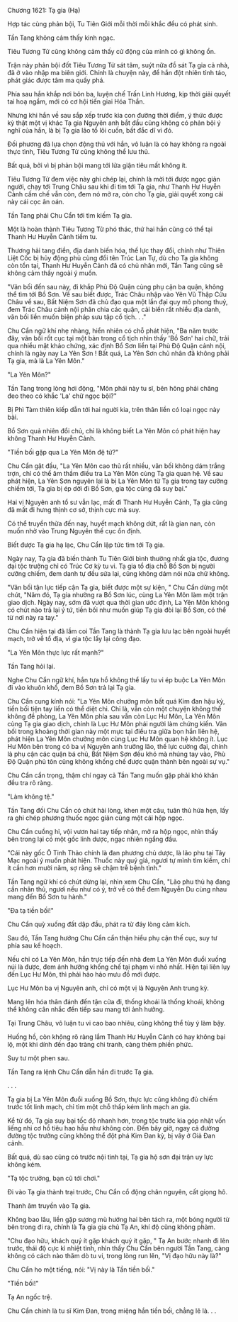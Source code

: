 




Chương 1621: Tạ gia (Hạ)


Hợp tác cùng phản bội, Tu Tiên Giới mỗi thời mỗi khắc đều có phát sinh.

Tần Tang không cảm thấy kinh ngạc.

Tiêu Tương Tử cũng không cảm thấy cử động của mình có gì không ổn.

Trận này phản bội đốt Tiêu Tương Tử sát tâm, suýt nữa đồ sát Tạ gia cả nhà, đã ở vào nhập ma biên giới. Chính là chuyện này, để hắn đột nhiên tỉnh táo, phát giác được tâm ma quấy phá.

Phía sau hắn khắp nơi bôn ba, luyện chế Trấn Linh Hương, kịp thời giải quyết tai hoạ ngầm, mới có cơ hội tiến giai Hóa Thần.

Nhưng khi hắn về sau sắp xếp trước kia con đường thời điểm, ý thức được kỳ thật một vị khác Tạ gia Nguyên anh bắt đầu cũng không có phản bội ý nghĩ của hắn, là bị Tạ gia lão tổ lôi cuốn, bất đắc dĩ vì đó.

Đối phương đã lựa chọn động thủ với hắn, vô luận là có hay không ra ngoài thực tình, Tiêu Tương Tử cũng không thể lưu thủ.

Bất quá, bởi vì bị phản bội mang tới lửa giận tiêu mất không ít.

Tiêu Tương Tử đem việc này ghi chép lại, chính là mời tới được ngọc giản người, chạy tới Trung Châu sau khi đi tìm tới Tạ gia, như Thanh Hư Huyễn Cảnh cấm chế vẫn còn, đem nó mở ra, còn cho Tạ gia, giải quyết xong cái này cái cọc ân oán.

Tần Tang phái Chu Cẩn tới tìm kiếm Tạ gia.

Một là hoàn thành Tiêu Tương Tử phó thác, thứ hai hắn cũng có thể tại Thanh Hư Huyễn Cảnh tiềm tu.

Thương hải tang điền, địa danh biến hóa, thế lực thay đổi, chính như Thiên Liệt Cốc bị hủy động phủ cùng đổi tên Trúc Lan Tự, dù cho Tạ gia không còn tồn tại, Thanh Hư Huyễn Cảnh đã có chủ nhân mới, Tần Tang cũng sẽ không cảm thấy ngoài ý muốn.

"Vãn bối đến sau này, đi khắp Phù Độ Quận cùng phụ cận ba quận, không thể tìm tới Bồ Sơn. Về sau biết được, Trác Châu nhập vào Yên Vũ Thập Cửu Châu về sau, Bất Niệm Sơn đã chủ đạo qua một lần đại quy mô phong thuỷ, đem Trác Châu cảnh nội phân chia các quận, cải biến rất nhiều địa danh, vãn bối liền muốn biện pháp sưu tập cổ tịch. . ."

Chu Cẩn ngữ khí nhẹ nhàng, hiển nhiên có chỗ phát hiện, "Ba năm trước đây, vãn bối rốt cục tại một bản trong cổ tịch nhìn thấy 'Bồ Sơn' hai chữ, trải qua nhiều mặt khảo chứng, xác định Bồ Sơn liền tại Phù Độ Quận cảnh nội, chính là ngày nay La Yên Sơn ! Bất quá, La Yên Sơn chủ nhân đã không phải Tạ gia, mà là La Yên Môn."

"La Yên Môn?"

Tần Tang trong lòng hơi động, "Môn phái này tu sĩ, bên hông phải chăng đeo theo có khắc 'La' chữ ngọc bội?"

Bị Phì Tàm thiên kiếp dẫn tới hai người kia, trên thân liền có loại ngọc này bài.

Bồ Sơn quả nhiên đổi chủ, chỉ là không biết La Yên Môn có phát hiện hay không Thanh Hư Huyễn Cảnh.

"Tiền bối gặp qua La Yên Môn đệ tử?"

Chu Cẩn gật đầu, "La Yên Môn cao thủ rất nhiều, vãn bối không dám trắng trợn, chỉ có thể âm thầm điều tra La Yên Môn cùng Tạ gia quan hệ. Về sau phát hiện, La Yên Sơn nguyên lai là bị La Yên Môn từ Tạ gia trong tay cưỡng chiếm tới, Tạ gia bị ép dời đi Bồ Sơn, gia tộc cũng đã suy bại."

Hai vị Nguyên anh tổ sư vẫn lạc, mất đi Thanh Hư Huyễn Cảnh, Tạ gia cũng đã mất đi hưng thịnh cơ sở, thịnh cực mà suy.

Có thể truyền thừa đến nay, huyết mạch không dứt, rất là gian nan, còn muốn nhờ vào Trung Nguyên thế cục ổn định.

Biết được Tạ gia hạ lạc, Chu Cẩn lập tức tìm tới Tạ gia.

Ngày nay, Tạ gia đã biến thành Tu Tiên Giới bình thường nhất gia tộc, đương đại tộc trưởng chỉ có Trúc Cơ kỳ tu vi. Tạ gia tổ địa chỗ Bồ Sơn bị người cưỡng chiếm, đem danh tự đều sửa lại, cũng không dám nói nửa chữ không.

"Vãn bối tận lực tiếp cận Tạ gia, biết được một sự kiện, " Chu Cẩn dừng một chút, "Năm đó, Tạ gia nhường ra Bồ Sơn lúc, cùng La Yên Môn làm một trận giao dịch. Ngày nay, sớm đã vượt qua thời gian ước định, La Yên Môn không có chút nào trả lại ý tứ, tiền bối như muốn giúp Tạ gia đòi lại Bồ Sơn, có thể từ nơi này ra tay."

Chu Cẩn hiện tại đã lầm coi Tần Tang là thành Tạ gia lưu lạc bên ngoài huyết mạch, trở về tổ địa, vì gia tộc lấy lại công đạo.

"La Yên Môn thực lực rất mạnh?"

Tần Tang hỏi lại.

Nghe Chu Cẩn ngữ khí, hắn tựa hồ không thể lấy tu vi ép buộc La Yên Môn đi vào khuôn khổ, đem Bồ Sơn trả lại Tạ gia.

Chu Cẩn cung kính nói: "La Yên Môn chưởng môn bất quá Kim đan hậu kỳ, tiền bối tiện tay liền có thể diệt chi. Chỉ là, vẫn còn một chuyện không thể không đề phòng, La Yên Môn phía sau vẫn còn Lục Hư Môn, La Yên Môn cùng Tạ gia giao dịch, chính là Lục Hư Môn phái người làm chứng kiến. Vãn bối trong khoảng thời gian này một mực tại điều tra giữa bọn hắn liên hệ, phát hiện La Yên Môn chưởng môn cùng Lục Hư Môn quan hệ không ít. Lục Hư Môn bên trong có ba vị Nguyên anh trưởng lão, thế lực cường đại, chính là phụ cận các quận bá chủ, Bất Niệm Sơn đều khó mà nhúng tay vào, Phù Độ Quận phủ tôn cũng không khống chế được quận thành bên ngoài sự vụ."

Chu Cẩn cẩn trọng, thậm chí ngay cả Tần Tang muốn gặp phải khó khăn đều tra rõ ràng.

"Làm không tệ."

Tần Tang đối Chu Cẩn có chút hài lòng, khen một câu, tuân thủ hứa hẹn, lấy ra ghi chép phương thuốc ngọc giản cùng một cái hộp ngọc.

Chu Cẩn cuồng hỉ, vội vươn hai tay tiếp nhận, mở ra hộp ngọc, nhìn thấy bên trong lại có một gốc linh dược, ngạc nhiên ngẩng đầu.

"Cái này gốc Ô Tinh Thảo chính là đan phương chủ dược, là lão phu tại Tây Mạc ngoài ý muốn phát hiện. Thuốc này quý giá, ngươi tự mình tìm kiếm, chí ít cần hơn mười năm, sợ rằng sẽ chậm trễ bệnh tình."

Tần Tang ngữ khí có chút dừng lại, nhìn xem Chu Cẩn, "Lão phu thủ hạ đang cần nhân thủ, ngươi nếu như có ý, trở về có thể đem Nguyễn Du cùng nhau mang đến Bồ Sơn tu hành."

"Đa tạ tiền bối!"

Chu Cẩn quỳ xuống đất dập đầu, phát ra từ đáy lòng cảm kích.

Sau đó, Tần Tang hướng Chu Cẩn cẩn thận hiểu phụ cận thế cục, suy tư phía sau kế hoạch.

Nếu chỉ có La Yên Môn, hắn trực tiếp đến nhà đem La Yên Môn đuổi xuống núi là được, đem ảnh hưởng khống chế tại phạm vi nhỏ nhất. Hiện tại liên lụy đến Lục Hư Môn, thì phải hảo hảo mưu đồ mới được.

Lục Hư Môn ba vị Nguyên anh, chỉ có một vị là Nguyên Anh trung kỳ.

Mang lên hóa thân đánh đến tận cửa đi, thống khoái là thống khoái, không thể không cân nhắc đến tiếp sau mang tới ảnh hưởng.

Tại Trung Châu, vô luận tu vi cao bao nhiêu, cũng không thể tùy ý làm bậy.

Huống hồ, còn không rõ ràng lắm Thanh Hư Huyễn Cảnh có hay không bại lộ, một khi dính đến đạo tràng chi tranh, càng thêm phiền phức.

Suy tư một phen sau.

Tần Tang ra lệnh Chu Cẩn dẫn hắn đi trước Tạ gia.

. . .

Tạ gia bị La Yên Môn đuổi xuống Bồ Sơn, thực lực cũng không đủ chiếm trước tốt linh mạch, chỉ tìm một chỗ thấp kém linh mạch an gia.

Kể từ đó, Tạ gia suy bại tốc độ nhanh hơn, trong tộc trước kia góp nhặt vốn liếng nhi cơ hồ tiêu hao hầu như không còn. Đến bây giờ, ngay cả đường đường tộc trưởng cũng không thể đột phá Kim Đan kỳ, bị vây ở Giả Đan cảnh.

Bất quá, dù sao cũng có trước nội tình tại, Tạ gia hộ sơn đại trận uy lực không kém.

"Tạ tộc trưởng, bạn cũ tới chơi."

Đi vào Tạ gia thành trại trước, Chu Cẩn cổ động chân nguyên, cất giọng hô.

Thanh âm truyền vào Tạ gia.

Không bao lâu, liền gặp sương mù hướng hai bên tách ra, một bóng người từ bên trong đi ra, chính là Tạ gia gia chủ Tạ An, khí độ cũng không phàm.

"Chu đạo hữu, khách quý ít gặp khách quý ít gặp, " Tạ An bước nhanh đi lên trước, thái độ cực kì nhiệt tình, nhìn thấy Chu Cẩn bên người Tần Tang, càng không có cách nào thăm dò tu vi, trong lòng run lên, "Vị đạo hữu này là?"

Chu Cẩn ho một tiếng, nói: "Vị này là Tần tiền bối."

"Tiền bối!"

Tạ An ngốc trệ.

Chu Cẩn chính là tu sĩ Kim Đan, trong miệng hắn tiền bối, chẳng lẽ là. . .




